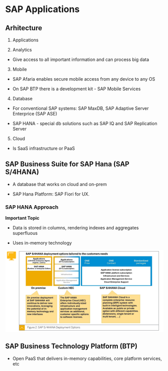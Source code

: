 # SAP Applications

## Arhitecture

1. Applications

2. Analytics

- Give access to all important information and can process big data

3. Mobile

- SAP Afaria enables secure mobile access from any device to any OS

- On SAP BTP there is a development kit - SAP Mobile Services

4. Database

- For conventional SAP systems: SAP MaxDB, SAP Adaptive Server Enterprice (SAP ASE)

- SAP HANA - special db solutions such as SAP IQ and SAP Replication Server

5. Cloud

- Is SaaS infrastructure or PaaS

## SAP Business Suite for SAP Hana (SAP S/4HANA)

- A database that works on cloud and on-prem

- SAP Hana Platform: SAP Fiori for UX.

### SAP HANA Approach 

**Important Topic**

- Data is stored in columns, rendering indexes and aggregates superfluous

- Uses in-memory technology

![HANA deployment options](img/HANA%20deployment%20tailored.png)

## SAP Business Technology Platform (BTP)

- Open PaaS that delivers in-memory capabilities, core platform services, etc

